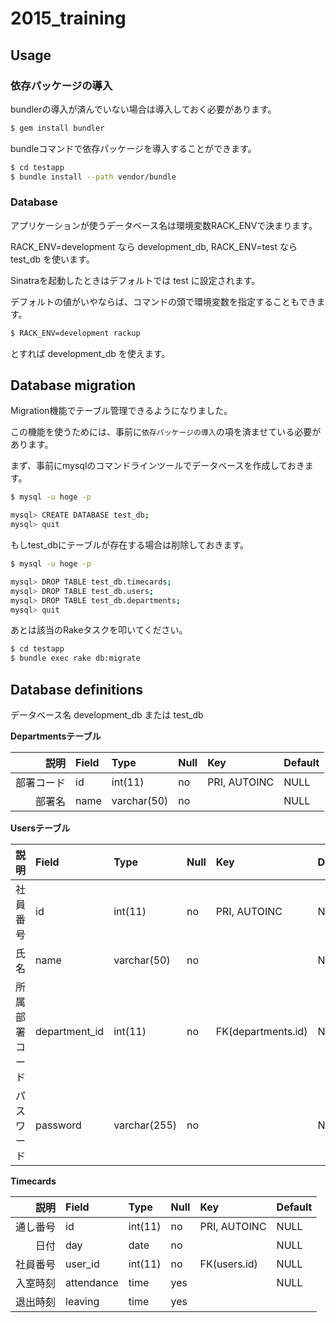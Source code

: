 # 2015_training

## Usage

### 依存パッケージの導入

bundlerの導入が済んでいない場合は導入しておく必要があります。

```bash
$ gem install bundler
```

bundleコマンドで依存パッケージを導入することができます。

```bash
$ cd testapp
$ bundle install --path vendor/bundle
```


### Database

アプリケーションが使うデータベース名は環境変数RACK_ENVで決まります。

RACK_ENV=development なら development_db, RACK_ENV=test なら test_db を使います。

Sinatraを起動したときはデフォルトでは test に設定されます。

デフォルトの値がいやならば、コマンドの頭で環境変数を指定することもできます。

```bash
$ RACK_ENV=development rackup
```

とすれば development_db を使えます。

## Database migration

Migration機能でテーブル管理できるようになりました。

この機能を使うためには、事前に`依存パッケージの導入`の項を済ませている必要があります。

まず、事前にmysqlのコマンドラインツールでデータベースを作成しておきます。

```bash
$ mysql -u hoge -p

mysql> CREATE DATABASE test_db;
mysql> quit
```

もしtest_dbにテーブルが存在する場合は削除しておきます。

```bash
$ mysql -u hoge -p

mysql> DROP TABLE test_db.timecards;
mysql> DROP TABLE test_db.users;
mysql> DROP TABLE test_db.departments;
mysql> quit
```

あとは該当のRakeタスクを叩いてください。

```bash
$ cd testapp
$ bundle exec rake db:migrate
```

## Database definitions

データベース名 development_db または test_db

**Departmentsテーブル**

説明|Field|Type|Null|Key|Default
--:|:--|:--|:--|:--|:--
部署コード|id|int(11)|no|PRI, AUTOINC|NULL
部署名|name|varchar(50)|no||NULL

**Usersテーブル**

説明|Field|Type|Null|Key|Default
--:|:--|:--|:--|:--|:--
社員番号|id|int(11)|no|PRI, AUTOINC|NULL
氏名|name|varchar(50)|no||NULL
所属部署コード|department_id|int(11)|no|FK(departments.id)|NULL
パスワード|password|varchar(255)|no||NULL

**Timecards**

説明|Field|Type|Null|Key|Default
--:|:--|:--|:--|:--|:--
通し番号|id|int(11)|no|PRI, AUTOINC|NULL
日付|day|date|no||NULL
社員番号|user_id|int(11)|no|FK(users.id)|NULL
入室時刻|attendance|time|yes||NULL
退出時刻|leaving|time|yes
